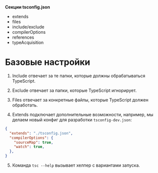 **Секции tsconfig.json**
  - extends
  - files
  - include/exclude
  - compilerOptions
  - references
  - typeAcquisition

# Базовые настройки

1. Include отвечает за те папки, которые должны обрабатываться TypeScript.

2. Exclude отвечает за папки, которые TypeScript игнорирует.

3. Files отвечает за конкретные файлы, которые TypeScript должен обработать.

4. Extends подключает дополнительные возможности, например, мы делаем новый конфиг для разработки `tsconfig-dev.json`:

```json
{
  "extends": "./tsconfig.json",
  "compilerOptions": {
    "sourceMap": true,
    "watch": true,
  },
}
```

5. Команда `tsc --help` вызывает хелпер с вариантами запуска.